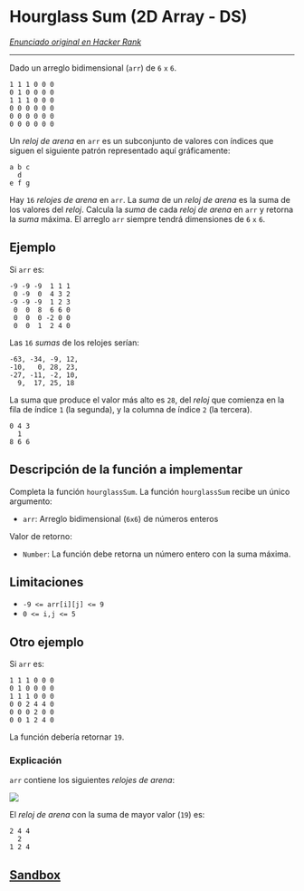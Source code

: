 # Hourglass Sum (2D Array - DS)

[_Enunciado original en Hacker Rank_](https://www.hackerrank.com/challenges/2d-array/problem)

***

Dado un arreglo bidimensional (`arr`) de `6` `x` `6`.


```
1 1 1 0 0 0
0 1 0 0 0 0
1 1 1 0 0 0
0 0 0 0 0 0
0 0 0 0 0 0
0 0 0 0 0 0
```

Un _reloj de arena_ en `arr` es un subconjunto de valores con índices que siguen
el siguiente patrón representado aquí gráficamente:

```
a b c
  d
e f g
```

Hay `16` _relojes de arena_ en `arr`. La _suma_ de un _reloj de arena_ es la
suma de los valores del _reloj_. Calcula la _suma_ de cada _reloj de arena_ en
`arr` y retorna la _suma_ máxima. El arreglo `arr` siempre tendrá dimensiones de
`6` `x` `6`.

## Ejemplo

Si `arr` es:

```
-9 -9 -9  1 1 1
 0 -9  0  4 3 2
-9 -9 -9  1 2 3
 0  0  8  6 6 0
 0  0  0 -2 0 0
 0  0  1  2 4 0
```

Las `16` _sumas_ de los relojes serían:

```
-63, -34, -9, 12,
-10,   0, 28, 23,
-27, -11, -2, 10,
  9,  17, 25, 18
```

La suma que produce el valor más alto es `28`, del _reloj_ que comienza en la
fila de índice `1` (la segunda), y la columna de índice `2` (la tercera).

```
0 4 3
  1
8 6 6
```

## Descripción de la función a implementar

Completa la función `hourglassSum`. La función `hourglassSum` recibe un único
argumento:

- `arr`: Arreglo bidimensional (`6x6`) de números enteros

Valor de retorno:

- `Number`: La función debe retorna un número entero con la suma máxima.

## Limitaciones

* `-9 <= arr[i][j] <= 9`
* `0 <= i,j <= 5`

## Otro ejemplo

Si `arr` es:

```
1 1 1 0 0 0
0 1 0 0 0 0
1 1 1 0 0 0
0 0 2 4 4 0
0 0 0 2 0 0
0 0 1 2 4 0
```

La función debería retornar `19`.

### Explicación

`arr` contiene los siguientes _relojes de arena_:

![](https://s3.amazonaws.com/hr-assets/0/1534256743-35b846ad4a-hourglasssum.png)

El _reloj de arena_ con la suma de mayor valor (`19`) es:

```
2 4 4
  2
1 2 4
```

## [Sandbox](https://lab.cs50.io/Laboratoria/job-application-public/main/02-tech-mentoring/exercises/14-hour-glass/boilerplate/)
